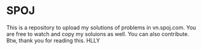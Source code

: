 # SPOJ
This is a repository to upload my solutions of problems in vn.spoj.com.
You are free to watch and copy my soluions as well.
You can also contribute.
Btw, thank you for reading this.
HLLY
